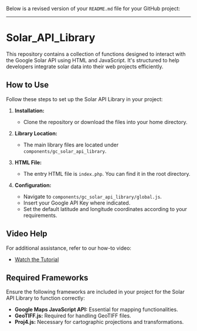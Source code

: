 Below is a revised version of your `README.md` file for your GitHub project:

---

# Solar_API_Library

This repository contains a collection of functions designed to interact with the Google Solar API using HTML and JavaScript. It's structured to help developers integrate solar data into their web projects efficiently.

## How to Use

Follow these steps to set up the Solar API Library in your project:

1. **Installation:**
   - Clone the repository or download the files into your home directory.

2. **Library Location:**
   - The main library files are located under `components/gc_solar_api_library`.

3. **HTML File:**
   - The entry HTML file is `index.php`. You can find it in the root directory.

4. **Configuration:**
   - Navigate to `components/gc_solar_api_library/global.js`.
   - Insert your Google API Key where indicated.
   - Set the default latitude and longitude coordinates according to your requirements.

## Video Help

For additional assistance, refer to our how-to video:
- [Watch the Tutorial](https://youtu.be/GmDN6cQD0xU)

## Required Frameworks

Ensure the following frameworks are included in your project for the Solar API Library to function correctly:

- **Google Maps JavaScript API:** Essential for mapping functionalities.
- **GeoTIFF.js:** Required for handling GeoTIFF files.
- **Proj4.js:** Necessary for cartographic projections and transformations.
